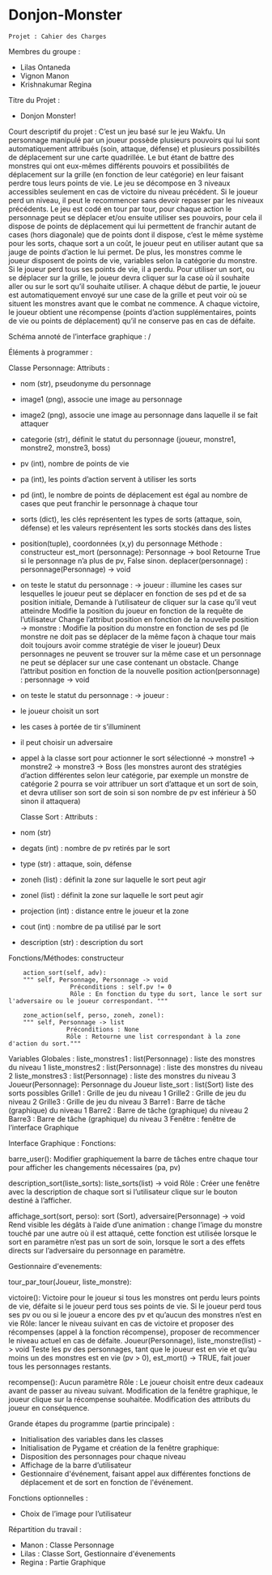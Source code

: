 # Donjon-Monster
    Projet : Cahier des Charges 
    
Membres du groupe : 
- Lilas Ontaneda 
- Vignon Manon 
- Krishnakumar Regina 

Titre du Projet : 
- Donjon Monster! 

Court descriptif du projet : 
C’est un jeu basé sur le jeu Wakfu. 
Un personnage manipulé par un joueur possède plusieurs pouvoirs qui lui sont automatiquement attribués (soin, attaque, défense) et plusieurs possibilités de déplacement sur une carte quadrillée. 
Le but étant de battre des monstres qui ont eux-mêmes différents pouvoirs et possibilités de déplacement sur la grille (en fonction de leur catégorie) en leur faisant perdre tous leurs points de vie. Le jeu se décompose en 3 niveaux accessibles seulement en cas de victoire du niveau précédent. Si le joueur perd un niveau, il peut le recommencer sans devoir repasser par les niveaux précédents. 
Le jeu est codé en tour par tour, pour chaque action le personnage peut se déplacer et/ou ensuite utiliser ses pouvoirs, pour cela il dispose de points de déplacement qui lui permettent de franchir autant de cases (hors diagonale) que de points dont il dispose, c’est le même système pour les sorts, chaque sort a un coût, le joueur peut en utiliser autant que sa jauge de points d’action le lui permet. De plus, les monstres comme le joueur disposent de points de vie, variables selon la catégorie du monstre. Si le joueur perd tous ses points de vie, il a perdu. Pour utiliser un sort, ou se déplacer sur la grille, le joueur devra cliquer sur la case où il souhaite aller ou sur le sort qu’il souhaite utiliser. A chaque début de partie, le joueur est automatiquement envoyé sur une case de la grille et peut voir où se situent les monstres avant que le combat ne commence. A chaque victoire, le joueur obtient une récompense (points d’action supplémentaires, points de vie ou points de déplacement) qu’il ne conserve pas en cas de défaite. 

Schéma annoté de l’interface graphique : /

Éléments à programmer : 

Classe Personnage: 
Attributs : 
- nom (str), pseudonyme du personnage 
- image1 (png), associe une image au personnage 
- image2 (png), associe une image au personnage dans laquelle il se fait attaquer 
- categorie (str), définit le statut du personnage (joueur, monstre1, monstre2, monstre3, boss) 
- pv (int), nombre de points de vie 
- pa (int), les points d’action servent à utiliser les sorts
- pd (int), le nombre de points de déplacement est égal au nombre de cases que peut franchir le personnage à chaque tour 
- sorts (dict), les clés représentent les types de sorts (attaque, soin, défense) et les valeurs représentent les sorts stockés dans des listes 
- position(tuple), coordonnées (x,y) du personnage 
Méthode : 
constructeur 
est_mort (personnage): 
Personnage -> bool 
Retourne True si le personnage n’a plus de pv, False sinon. 
deplacer(personnage) : 
personnage(Personnage) -> void 
- on teste le statut du personnage : 
→ joueur : 
illumine les cases sur lesquelles le joueur peut se déplacer en fonction de ses pd et de sa position initiale, 
Demande à l’utilisateur de cliquer sur la case qu’il veut atteindre 
Modifie la position du joueur en fonction de la requête de l’utilisateur 
Change l’attribut position en fonction de la nouvelle position 
→ monstre : 
Modifie la position du monstre en fonction de ses pd (le monstre ne doit pas se déplacer de la même façon à chaque tour mais doit toujours avoir comme stratégie de viser le joueur) 
Deux personnages ne peuvent se trouver sur la même case et un personnage ne peut se déplacer sur une case contenant un obstacle. 
Change l’attribut position en fonction de la nouvelle position 
action(personnage) : 
personnage → void 
- on teste le statut du personnage : 
→ joueur :
- le joueur choisit un sort 
- les cases à portée de tir s’illuminent 
- il peut choisir un adversaire 
- appel à la classe sort pour actionner le sort sélectionné 
→ monstre1 
→ monstre2 
-> monstre3 
-> Boss 
(les monstres auront des stratégies d’action différentes selon leur catégorie, par exemple un monstre de catégorie 2 pourra se voir attribuer un sort d’attaque et un sort de soin, et devra utiliser son sort de soin si son nombre de pv est inférieur à 50 sinon il attaquera) 

    Classe Sort : 
Attributs : 
- nom (str) 
- degats (int) : nombre de pv retirés par le sort 
- type (str) : attaque, soin, défense 
- zoneh (list) : définit la zone sur laquelle le sort peut agir 
- zonel (list) : définit la zone sur laquelle le sort peut agir 
- projection (int) : distance entre le joueur et la zone 
- cout (int) : nombre de pa utilisé par le sort
- description (str) : description du sort 

Fonctions/Méthodes:
        constructeur

        action_sort(self, adv):
        """ self, Personnage, Personnage -> void
                     Préconditions : self.pv != 0
                     Rôle : En fonction du type du sort, lance le sort sur l'adversaire ou le joueur correspondant. """

        zone_action(self, perso, zoneh, zonel):
        """ self, Personnage -> list
                    Préconditions : None
                    Rôle : Retourne une list correspondant à la zone d'action du sort."""



Variables Globales : 
liste_monstres1 : list(Personnage) : liste des monstres du niveau 1 
liste_monstres2 : list(Personnage) : liste des monstres du niveau 2 
liste_monstres3 : list(Personnage) : liste des monstres du niveau 3 
Joueur(Personnage): Personnage du Joueur 
liste_sort : list(Sort) liste des sorts possibles 
Grille1 : Grille de jeu du niveau 1 
Grille2 : Grille de jeu du niveau 2 
Grille3 : Grille de jeu du niveau 3 
Barre1 : Barre de tâche (graphique) du niveau 1 
Barre2 : Barre de tâche (graphique) du niveau 2 
Barre3 : Barre de tâche (graphique) du niveau 3 
Fenêtre : fenêtre de l’interface Graphique 

Interface Graphique : 
Fonctions: 

barre_user(): 
Modifier graphiquement la barre de tâches entre chaque tour pour afficher les changements nécessaires (pa, pv) 

description_sort(liste_sorts): 
liste_sorts(list) -> void 
Rôle : Créer une fenêtre avec la description de chaque sort si l’utilisateur clique sur le bouton destiné à l’afficher. 

affichage_sort(sort, perso):
sort (Sort), adversaire(Personnage) -> void 
Rend visible les dégâts à l’aide d’une animation : change l’image du monstre touché par une autre où il est attaqué, cette fonction est utilisée lorsque le sort en paramètre n’est pas un sort de soin, lorsque le sort a des effets directs sur l’adversaire du personnage en paramètre. 



Gestionnaire d'evenements: 

tour_par_tour(Joueur, liste_monstre): 


victoire(): 
Victoire pour le joueur si tous les monstres ont perdu leurs points de vie, défaite si le joueur perd tous ses points de vie. 
Si le joueur perd tous ses pv ou ou si le joueur a encore des pv et qu’aucun des monstres n’est en vie
Rôle: lancer le niveau suivant en cas de victoire et proposer des récompenses (appel à la fonction récompense), proposer de recommencer le niveau actuel en cas de défaite.
Joueur(Personnage), liste_monstre(list) -> void 
Teste les pv des personnages, tant que le joueur est en vie et qu’au moins un des monstres est en vie (pv > 0), est_mort() -> TRUE, fait jouer tous les personnages restants.

recompense(): 
Aucun paramètre 
Rôle : Le joueur choisit entre deux cadeaux avant de passer au niveau suivant. Modification de la fenêtre graphique, le joueur clique sur la récompense souhaitée. Modification des attributs du joueur en conséquence. 


Grande étapes du programme (partie principale) : 
- Initialisation des variables dans les classes 
- Initialisation de Pygame et création de la fenêtre graphique: 
- Disposition des personnages pour chaque niveau 
- Affichage de la barre d’utilisateur 
- Gestionnaire d'événement, faisant appel aux différentes fonctions de déplacement et de sort en fonction de l'événement. 

Fonctions optionnelles : 
- Choix de l’image pour l’utilisateur 

Répartition du travail : 
- Manon : Classe Personnage 
- Lilas : Classe Sort, Gestionnaire d'évenements
- Regina : Partie Graphique
